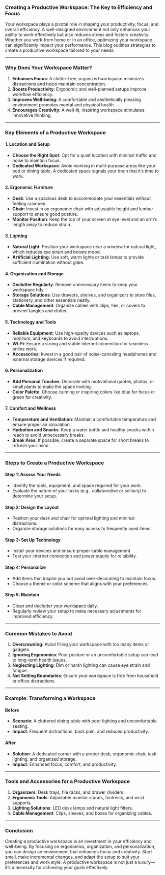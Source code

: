 ### **Creating a Productive Workspace: The Key to Efficiency and Focus**

Your workspace plays a pivotal role in shaping your productivity, focus, and overall efficiency. A well-designed environment not only enhances your ability to work effectively but also reduces stress and fosters creativity. Whether you work from home or in an office, optimizing your workspace can significantly impact your performance. This blog outlines strategies to create a productive workspace tailored to your needs.

---

### **Why Does Your Workspace Matter?**

1. **Enhances Focus**: A clutter-free, organized workspace minimizes distractions and helps maintain concentration.
2. **Boosts Productivity**: Ergonomic and well-planned setups improve workflow efficiency.
3. **Improves Well-being**: A comfortable and aesthetically pleasing environment promotes mental and physical health.
4. **Encourages Creativity**: A well-lit, inspiring workspace stimulates innovative thinking.

---

### **Key Elements of a Productive Workspace**

#### **1. Location and Setup**
   - **Choose the Right Spot**: Opt for a quiet location with minimal traffic and noise to maintain focus.
   - **Dedicated Workspace**: Avoid working in multi-purpose areas like your bed or dining table. A dedicated space signals your brain that it’s time to work.

#### **2. Ergonomic Furniture**
   - **Desk**: Use a spacious desk to accommodate your essentials without feeling cramped.
   - **Chair**: Invest in an ergonomic chair with adjustable height and lumbar support to ensure good posture.
   - **Monitor Position**: Keep the top of your screen at eye level and an arm’s length away to reduce strain.

#### **3. Lighting**
   - **Natural Light**: Position your workspace near a window for natural light, which reduces eye strain and boosts mood.
   - **Artificial Lighting**: Use soft, warm lights or task lamps to provide sufficient illumination without glare.

#### **4. Organization and Storage**
   - **Declutter Regularly**: Remove unnecessary items to keep your workspace tidy.
   - **Storage Solutions**: Use drawers, shelves, and organizers to store files, stationery, and other essentials neatly.
   - **Cable Management**: Organize cables with clips, ties, or covers to prevent tangles and clutter.

#### **5. Technology and Tools**
   - **Reliable Equipment**: Use high-quality devices such as laptops, monitors, and keyboards to avoid interruptions.
   - **Wi-Fi**: Ensure a strong and stable internet connection for seamless online work.
   - **Accessories**: Invest in a good pair of noise-canceling headphones and external storage devices if required.

#### **6. Personalization**
   - **Add Personal Touches**: Decorate with motivational quotes, photos, or small plants to make the space inviting.
   - **Color Palette**: Choose calming or inspiring colors like blue for focus or green for creativity.

#### **7. Comfort and Wellness**
   - **Temperature and Ventilation**: Maintain a comfortable temperature and ensure proper air circulation.
   - **Hydration and Snacks**: Keep a water bottle and healthy snacks within reach to avoid unnecessary breaks.
   - **Break Area**: If possible, create a separate space for short breaks to refresh your mind.

---

### **Steps to Create a Productive Workspace**

#### **Step 1: Assess Your Needs**
   - Identify the tools, equipment, and space required for your work.
   - Evaluate the nature of your tasks (e.g., collaborative or solitary) to determine your setup.

#### **Step 2: Design the Layout**
   - Position your desk and chair for optimal lighting and minimal distractions.
   - Organize storage solutions for easy access to frequently used items.

#### **Step 3: Set Up Technology**
   - Install your devices and ensure proper cable management.
   - Test your internet connection and power supply for reliability.

#### **Step 4: Personalize**
   - Add items that inspire you but avoid over-decorating to maintain focus.
   - Choose a theme or color scheme that aligns with your preferences.

#### **Step 5: Maintain**
   - Clean and declutter your workspace daily.
   - Regularly review your setup to make necessary adjustments for improved efficiency.

---

### **Common Mistakes to Avoid**

1. **Overcrowding**: Avoid filling your workspace with too many items or gadgets.
2. **Ignoring Ergonomics**: Poor posture or an uncomfortable setup can lead to long-term health issues.
3. **Neglecting Lighting**: Dim or harsh lighting can cause eye strain and fatigue.
4. **Not Setting Boundaries**: Ensure your workspace is free from household or office distractions.

---

### **Example: Transforming a Workspace**

#### **Before**
- **Scenario**: A cluttered dining table with poor lighting and uncomfortable seating.
- **Impact**: Frequent distractions, back pain, and reduced productivity.

#### **After**
- **Solution**: A dedicated corner with a proper desk, ergonomic chair, task lighting, and organized storage.
- **Impact**: Enhanced focus, comfort, and productivity.

---

### **Tools and Accessories for a Productive Workspace**

1. **Organizers**: Desk trays, file racks, and drawer dividers.
2. **Ergonomic Tools**: Adjustable monitor stands, footrests, and wrist supports.
3. **Lighting Solutions**: LED desk lamps and natural light filters.
4. **Cable Management**: Clips, sleeves, and boxes for organizing cables.

---

### **Conclusion**

Creating a productive workspace is an investment in your efficiency and well-being. By focusing on ergonomics, organization, and personalization, you can design an environment that enhances focus and creativity. Start small, make incremental changes, and adapt the setup to suit your preferences and work style. A productive workspace is not just a luxury—it’s a necessity for achieving your goals effectively.